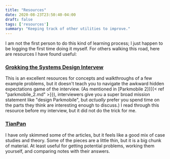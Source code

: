 ```yaml
---
title: "Resources"
date: 2020-08-23T23:50:40-04:00
draft: false
tags: ['resources']
summary: "Keeping track of other utilities to improve."
---
```


I am not the first person to do this kind of learning process; I just happen to be logging the first time doing it myself.  For others walking this road, here are resources I have found useful:

### [Grokking the Systems Design Intervew](https://www.educative.io/courses/grokking-the-system-design-interview)

This is an excellent resources for concepts and walkthroughs of a few example problems, but it doesn't teach you to navigate the awkward hidden expectations game of the interview.  (As mentioned in [Parkmobile 2]({{< ref "parkmobile_2.md" >}}), interviewers give you a super broad mission statement like "design Parkmobile", but _actually_ prefer you spend time on the parts they think are interesting enough to discuss.)  I read through this resource before my interview, but it did not do the trick for me.

### [TianPan](https://tianpan.co/notes/2016-02-13-crack-the-system-design-interview/)


I have only skimmed some of the articles, but it feels like a good mix of case studies and theory.  Some of the pieces are a little thin, but it is a big chunk of material.  At least useful for getting potential problems, working them yourself, and comparing notes with their answers.

